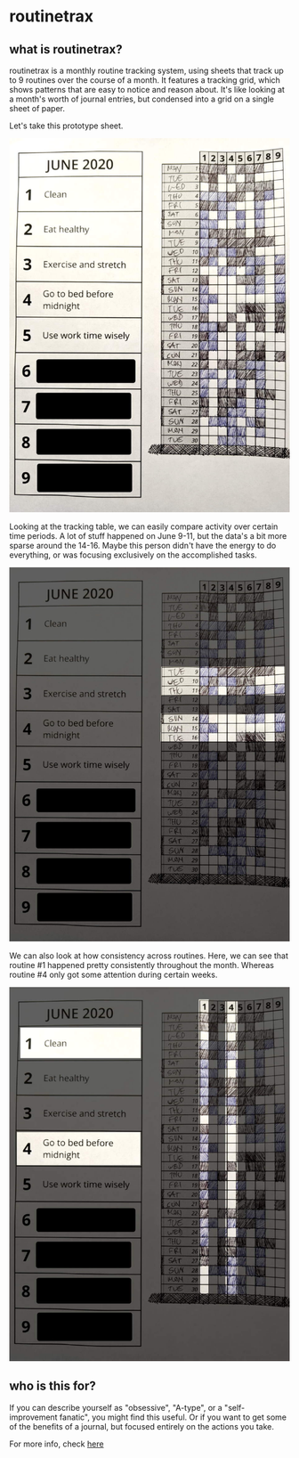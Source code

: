 # routinetrax

## what is routinetrax?

routinetrax is a monthly routine tracking system, using sheets that track up to 9 routines over the course of a month. It features a tracking grid, which shows patterns that are easy to notice and reason about. It's like looking at a month's worth of journal entries, but condensed into a grid on a single sheet of paper.

Let's take this prototype sheet.

![routinetrax sheet example](doc/example.jpg "routinetrax sheet example")

Looking at the tracking table, we can easily compare activity over certain time periods. A lot of stuff happened on June 9-11, but the data's a bit more sparse around the 14-16. Maybe this person didn't have the energy to do everything, or was focusing exclusively on the accomplished tasks. 

![routinetrax sheet example (rows)](doc/example-rows.jpg "routinetrax sheet example (rows)")

We can also look at how consistency across routines. Here, we can see that routine #1 happened pretty consistently throughout the month. Whereas routine #4 only got some attention during certain weeks.

![routinetrax sheet example (columns)](doc/example-col.jpg "routinetrax sheet example (columns)")

## who is this for?

If you can describe yourself as "obsessive", "A-type", or a "self-improvement fanatic", you might find this useful. Or if you want to get some of the benefits of a journal, but focused entirely on the actions you take.

For more info, check [here](doc/extra-readme.md)
